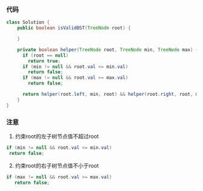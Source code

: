 ### 代码

```java
class Solution {
    public boolean isValidBST(TreeNode root) {

    }

    private boolean helper(TreeNode root, TreeNode min, TreeNode max) {
      if (root == null)
        return true;
      if (min != null && root.val <= min.val)
        return false;
      if (max != null && root.val >= max.val)
        return false;

      return helper(root.left, min, root) && helper(root.right, root, max);
    }
}
```

### 注意

1. 约束root的左子树节点值不超过root

 ```java
if (min != null && root.val <= min.val)
  return false;
 ```

2. 约束root的右子树节点值不小于root

```java
if (max != null && root.val >= max.val)
   return false;
```

